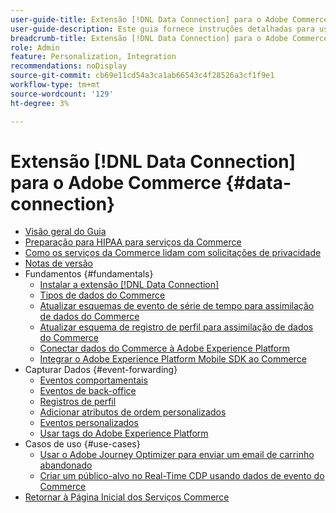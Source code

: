 ```yaml
---
user-guide-title: Extensão [!DNL Data Connection] para o Adobe Commerce
user-guide-description: Este guia fornece instruções detalhadas para usar a extensão  [!DNL Data Connection]  para o Adobe Commerce.
breadcrumb-title: Extensão [!DNL Data Connection] para o Adobe Commerce
role: Admin
feature: Personalization, Integration
recommendations: noDisplay
source-git-commit: cb69e11cd54a3ca1ab66543c4f28526a3cf1f9e1
workflow-type: tm+mt
source-wordcount: '129'
ht-degree: 3%

---
```


# Extensão [!DNL Data Connection] para o Adobe Commerce {#data-connection}

- [Visão geral do Guia](overview.md)
- [Preparação para HIPAA para serviços da Commerce](hipaa-readiness.md)
- [Como os serviços da Commerce lidam com solicitações de privacidade](handle-privacy-request.md)
- [Notas de versão](release-notes.md)
- Fundamentos {#fundamentals}
   - [Instalar a extensão  [!DNL Data Connection] ](install.md)
   - [Tipos de dados do Commerce](data-ingestion.md)
   - [Atualizar esquemas de evento de série de tempo para assimilação de dados do Commerce](update-xdm.md)
   - [Atualizar esquema de registro de perfil para assimilação de dados do Commerce](profile-data.md)
   - [Conectar dados do Commerce à Adobe Experience Platform](connect-data.md)
   - [Integrar o Adobe Experience Platform Mobile SDK ao Commerce](mobile-sdk-epc.md)
- Capturar Dados {#event-forwarding}
   - [Eventos comportamentais](events.md)
   - [Eventos de back-office](events-backoffice.md)
   - [Registros de perfil](events-profilerecord.md)
   - [Adicionar atributos de ordem personalizados](custom-attributes.md)
   - [Eventos personalizados](custom-events.md)
   - [Usar tags do Adobe Experience Platform](using-tags.md)
- Casos de uso {#use-cases}
   - [Usar o Adobe Journey Optimizer para enviar um email de carrinho abandonado](using-ajo.md)
   - [Criar um público-alvo no Real-Time CDP usando dados de evento do Commerce](create-audience.md)
- [Retornar à Página Inicial dos Serviços Commerce](https://experienceleague.adobe.com/docs/commerce/user-guides/home.html?lang=pt-BR)
